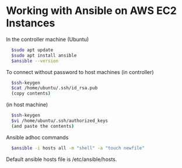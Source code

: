 # Working with Ansible on AWS EC2 Instances
In the controller machine (Ubuntu)
```sh
  $sudo apt update
  $sudo apt install ansible
  $ansible --version
```

To connect without password to host machines
(in controller)
```sh
  $ssh-keygen
  $cat /home/ubuntu/.ssh/id_rsa.pub
  (copy contents)
```
(in host machine)
```sh
  $ssh-keygen
  $vi /home/ubuntu/.ssh/authorized_keys
  (and paste the contents)
```

Ansible adhoc commands
```sh
  $ansible -i hosts all -m "shell" -a "touch newfile"
```

Default ansible hosts file is /etc/ansible/hosts.

